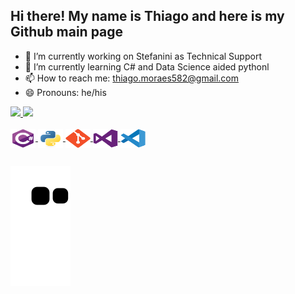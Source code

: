 ## Hi there! My name is Thiago and here is my Github main page

- 🔭 I’m currently working on Stefanini as Technical Support
- 🌱 I’m currently learning C# and Data Science aided pythonl
- 📫 How to reach me: thiago.moraes582@gmail.com
- 😄 Pronouns: he/his

 <div>
  <a href="https://github.com/ThiagoVsky">
  <img height="180em" src="https://github-readme-stats.vercel.app/api?username=ThiagoVsky&show_icons=true&theme=dark&include_all_commits=true&count_private=true"/>
  <img height="180em" src="https://github-readme-stats.vercel.app/api/top-langs/?username=ThiagoVsky&layout=compact&langs_count=7&theme=dark"/>
</div>
  
  <div style="display: inline_block"><br>
    <img align="center" alt="Thiago-Csharp" height="30" width="40" src="https://raw.githubusercontent.com/devicons/devicon/master/icons/csharp/csharp-original.svg">
    <img align="center" alt="Thiago-Python" height="30" width="40" src="https://raw.githubusercontent.com/devicons/devicon/master/icons/python/python-original.svg">
    <img align="center" alt="Thiago-Git" height="30" width="40" src="https://github.com/devicons/devicon/blob/master/icons/git/git-original.svg">
    <img align="center" alt="Thiago-VS" height="30" width="40" src="https://github.com/devicons/devicon/blob/master/icons/visualstudio/visualstudio-plain.svg">
    <img align="center" alt="Thiago-VSCode" height="30" width="40" src="https://github.com/devicons/devicon/blob/master/icons/vscode/vscode-original.svg">
    <!--
    <img align="center" alt="Thiago-DotNet" height="30" width="40" src="https://raw.githubusercontent.com/devicons/devicon/master/icons/dotnetcore/dotnetcore-original.svg">
    <img align="center" alt="Thiago-Java" height="30" width="40" src="https://github.com/devicons/devicon/blob/master/icons/java/java-original.svg">
    <img align="center" alt="Thiago-Linux" height="30" width="40" src="https://github.com/devicons/devicon/blob/master/icons/linux/linux-original.svg">
    <img align="center" alt="Thiago-Debian" height="30" width="40" src="https://github.com/devicons/devicon/blob/master/icons/debian/debian-original.svg">
    <img align="center" alt="Thiago-Composer" height="30" width="40" src="https://github.com/devicons/devicon/blob/master/icons/composer/composer-original.svg">
    <img align="center" alt="Thiago-Mongo" height="30" width="40" src="https://github.com/devicons/devicon/blob/master/icons/mongodb/mongodb-original.svg">
    <img align="center" alt="Thiago-TensorFlow" height="30" width="40" src="https://github.com/devicons/devicon/blob/master/icons/tensorflow/tensorflow-original.svg">
    <img align="center" alt="Thiago-Docker" height="30" width="40" src="https://raw.githubusercontent.com/devicons/devicon/master/icons/docker/docker-original.svg">
    <img align="center" alt="Thiago-Kubernetes" height="30" width="40" src="https://github.com/devicons/devicon/blob/master/icons/kubernetes/kubernetes-plain.svg">
    <img align="center" alt="Thiago-Mysql" height="30" width="40" src="https://github.com/devicons/devicon/blob/master/icons/mysql/mysql-original.svg">
    <img align="center" alt="Thiago-SSH" height="30" width="40" src="https://github.com/devicons/devicon/blob/master/icons/ssh/ssh-original.svg">
    <img align="center" alt="Thiago-SSH" height="30" width="40" src="https://github.com/devicons/devicon/blob/master/icons/microsoftsqlserver/microsoftsqlserver-plain.svg">
    -->
  </div>

  ##
 
<div>
   
 ![Snake animation](https://github.com/ThiagoVsky/ThiagoVsky/blob/output/github-contribution-grid-snake.svg)
   
</div>
 
